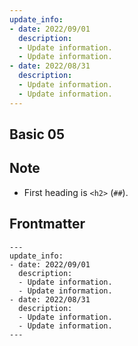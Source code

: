 ```yaml
---
update_info:
- date: 2022/09/01
  description:
  - Update information.
  - Update information.
- date: 2022/08/31
  description:
  - Update information.
  - Update information.
---
```

## Basic 05


## Note

- First heading is `<h2>` (`##`).


## Frontmatter

```
---
update_info:
- date: 2022/09/01
  description:
  - Update information.
  - Update information.
- date: 2022/08/31
  description:
  - Update information.
  - Update information.
---
```
